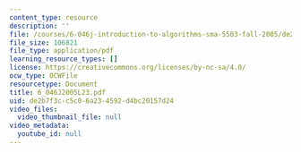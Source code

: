 ```yaml
---
content_type: resource
description: ''
file: /courses/6-046j-introduction-to-algorithms-sma-5503-fall-2005/de2b7f3cc5c06a234592d4bc20157d24_6_046J2005L23.pdf
file_size: 106821
file_type: application/pdf
learning_resource_types: []
license: https://creativecommons.org/licenses/by-nc-sa/4.0/
ocw_type: OCWFile
resourcetype: Document
title: 6_046J2005L23.pdf
uid: de2b7f3c-c5c0-6a23-4592-d4bc20157d24
video_files:
  video_thumbnail_file: null
video_metadata:
  youtube_id: null
---
```

